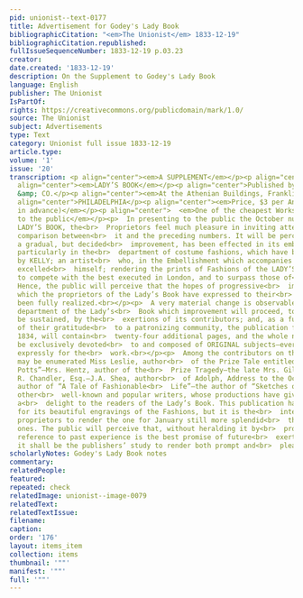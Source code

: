```yaml
---
pid: unionist--text-0177
title: Advertisement for Godey's Lady Book
bibliographicCitation: "<em>The Unionist</em> 1833-12-19"
bibliographicCitation.republished: 
fullIssueSequenceNumber: 1833-12-19 p.03.23
creator: 
date.created: '1833-12-19'
description: On the Supplement to Godey's Lady Book
language: English
publisher: The Unionist
IsPartOf: 
rights: https://creativecommons.org/publicdomain/mark/1.0/
source: The Unionist
subject: Advertisements
type: Text
category: Unionist full issue 1833-12-19
article.type: 
volume: '1'
issue: '20'
transcription: <p align="center"><em>A SUPPLEMENT</em></p><p align="center">TO THE</p><p
  align="center"><em>LADY’S BOOK</em></p><p align="center">Published by L.A. GODEY
  &amp; CO.</p><p align="center"><em>At the Athenian Buildings, Franklin Place,</em></p><p
  align="center">PHILADELPHIA</p><p align="center"><em>Price, $3 per Annum. (Payable
  in advance)</em></p><p align="center">  <em>One of the cheapest Works ever offered
  to the public</em></p><p>  In presenting to the public the October number of the
  LADY’S BOOK, the<br>  Proprietors feel much pleasure in inviting attention to a
  comparison between<br>  it and the preceding numbers. It will be perceived that
  a gradual, but decided<br>  improvement, has been effected in its embellishments;
  particularly in the<br>  department of costume fashions, which have been executed
  by KELLY; an artist<br>  who, in the Embellishment which accompanies this, has literally
  excelled<br>  himself; rendering the prints of Fashions of the LADY’S BOOK sufficiently<br>  excellent
  to compete with the best executed in London, and to surpass those of<br>  Paris.
  Hence, the public will perceive that the hopes of progressive<br>  improvement,
  which the proprietors of the Lady’s Book have expressed to their<br>  patrons, have
  been fully realized.<br></p><p>  A very material change is observable in the reading
  department of the Lady’s<br>  Book which improvement will proceed, to, at least,
  be sustained, by the<br>  exertions of its contributors; and, as a further expression
  of their gratitude<br>  to a patronizing community, the publication for January,
  1834, will contain<br>  twenty-four additional pages, and the whole number will
  be exclusively devoted<br>  to and composed of ORIGINAL subjects—every article written
  expressly for the<br>  work.<br></p><p>  Among the contributors on this occasion
  may be enumerated Miss Leslie, author<br>  of the Prize Tale entitled “Mrs. Washington
  Potts”—Mrs. Hentz, author of the<br>  Prize Tragedy—the late Mrs. Gilbert—Joseph
  R. Chandler, Esq.—J.A. Shea, author<br>  of Adolph, Address to the Ocean, &amp;c.—the
  author of “A Tale of Fashionable<br>  Life”­—the author of “Sketches of a Jurist-Consult”—Y.P—A.E.—and
  other<br>  well-known and popular writers, whose productions have given so peculiar
  a<br>  delight to the readers of the Lady’s Book. This publication has been always<br>  distinguished
  for its beautiful engravings of the Fashions, but it is the<br>  intention of the
  proprietors to render the one for January still more splendid<br>  than the previous
  ones. The public will perceive that, without heralding it by<br>  professions, a
  reference to past experience is the best promise of future<br>  exertions, which
  it shall be the publishers’ study to render both prompt and<br>  pleasing.<br></p>
scholarlyNotes: Godey's Lady Book notes
commentary: 
relatedPeople: 
featured: 
repeated: check
relatedImage: unionist--image-0079
relatedText: 
relatedTextIssue: 
filename: 
caption: 
order: '176'
layout: items_item
collection: items
thumbnail: '""'
manifest: '""'
full: '""'
---
```


